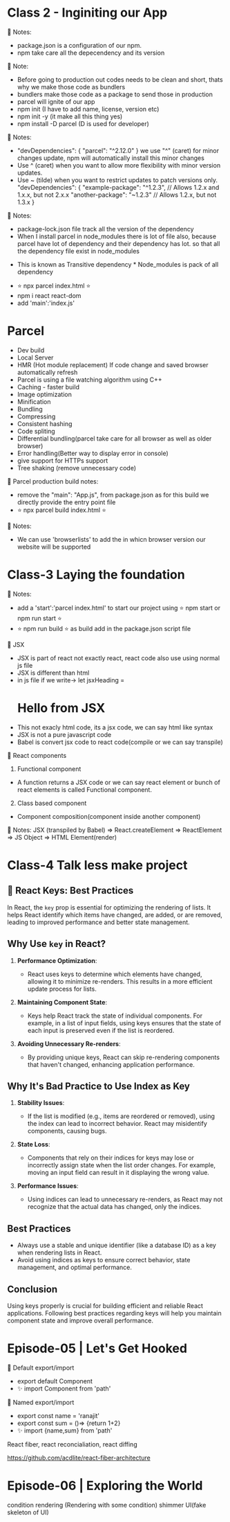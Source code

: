 # Class 2 - Inginiting our App

🚀 Notes:

- package.json is a configuration of our npm.
- npm take care all the depecendency and its version

🚀 Note:

- Before going to production out codes needs to be clean and short, thats why we make those code as bundlers
- bundlers make those code as a package to send those in production
- parcel will ignite of our app
- npm init (I have to add name, license, version etc)
- npm init -y (it make all this thing yes)
- npm install -D parcel (D is used for developer)

🚀 Notes:

- "devDependencies": {
  "parcel": "^2.12.0"
  } we use "^" (caret) for minor changes update, npm will automatically install this minor changes
- Use ^ (caret) when you want to allow more flexibility with minor version updates.
- Use ~ (tilde) when you want to restrict updates to patch versions only.
  "devDependencies": {
  "example-package": "^1.2.3", // Allows 1.2.x and 1.x.x, but not 2.x.x
  "another-package": "~1.2.3" // Allows 1.2.x, but not 1.3.x
  }

🚀 Notes:

- package-lock.json file track all the version of the dependency
- When I install parcel in node_modules there is lot of file also, because parcel have lot of dependency and their dependency has lot. so that all the dependency file exist in node_modules

* This is known as Transitive dependency \*
  Node_modules is pack of all dependency

- ⭐️ npx parcel index.html ⭐️
- npm i react react-dom
- add 'main':'index.js'

# Parcel

- Dev build
- Local Server
- HMR (Hot module replacement) If code change and saved browser automatically refresh
- Parcel is using a file watching algorithm using C++
- Caching - faster build
- Image optimization
- Minification
- Bundling
- Compressing
- Consistent hashing
- Code spliting
- Differential bundling(parcel take care for all browser as well as older browser)
- Error handling(Better way to display error in console)
- give support for HTTPs support
- Tree shaking (remove unnecessary code)

🚀 Parcel production build notes:

- remove the "main": "App.js", from package.json as for this build we directly provide the entry point file
- ⭐️ npx parcel build index.html ⭐️

🚀 Notes:

- We can use 'browserlists' to add the in whicn browser version our website will be supported

# Class-3 Laying the foundation

🚀 Notes:

- add a 'start':'parcel index.html' to start our project using ⭐️ npm start or npm run start ⭐️
- ⭐️ npm run build ⭐️ as build add in the package.json script file

🚀 JSX

- JSX is part of react not exactly react, react code also use using normal js file
- JSX is different than html
- in js file if we write-> let jsxHeading = <h1>Hello from JSX</h1>
- This not exacly html code, its a jsx code, we can say html like syntax
- JSX is not a pure javascript code
- Babel is convert jsx code to react code(compile or we can say transpile)

🚀 React components

1. Functional component

- A function returns a JSX code or we can say react element or bunch of react elements is called Functional component.

2. Class based component

- Component composition(component inside another component)

🚀 Notes:
JSX (transpiled by Babel) ⇒ React.createElement ⇒ ReactElement
⇒ JS Object ⇒ HTML Element(render)

# Class-4 Talk less make project

## 🚀 React Keys: Best Practices

In React, the `key` prop is essential for optimizing the rendering of lists. It helps React identify which items have changed, are added, or are removed, leading to improved performance and better state management.

## Why Use `key` in React?

1. **Performance Optimization**:

   - React uses keys to determine which elements have changed, allowing it to minimize re-renders. This results in a more efficient update process for lists.

2. **Maintaining Component State**:

   - Keys help React track the state of individual components. For example, in a list of input fields, using keys ensures that the state of each input is preserved even if the list is reordered.

3. **Avoiding Unnecessary Re-renders**:
   - By providing unique keys, React can skip re-rendering components that haven't changed, enhancing application performance.

## Why It's Bad Practice to Use Index as Key

1. **Stability Issues**:

   - If the list is modified (e.g., items are reordered or removed), using the index can lead to incorrect behavior. React may misidentify components, causing bugs.

2. **State Loss**:

   - Components that rely on their indices for keys may lose or incorrectly assign state when the list order changes. For example, moving an input field can result in it displaying the wrong value.

3. **Performance Issues**:
   - Using indices can lead to unnecessary re-renders, as React may not recognize that the actual data has changed, only the indices.

## Best Practices

- Always use a stable and unique identifier (like a database ID) as a key when rendering lists in React.
- Avoid using indices as keys to ensure correct behavior, state management, and optimal performance.

## Conclusion

Using keys properly is crucial for building efficient and reliable React applications. Following best practices regarding keys will help you maintain component state and improve overall performance.

# Episode-05 | Let's Get Hooked

🚀 Default export/import

- export default Component
- ✨ import Component from 'path'

🚀 Named export/import

- export const name = 'ranajit'
- export const sum = ()=> {return 1+2}
- ✨ import {name,sum} from 'path'

React fiber, react reconcialiation, react diffing

https://github.com/acdlite/react-fiber-architecture

# Episode-06 | Exploring the World

condition rendering (Rendering with some condition)
shimmer UI(fake skeleton of UI)
